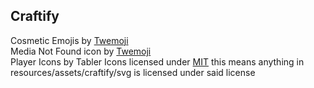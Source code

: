 ## Craftify

Cosmetic Emojis by [Twemoji](https://twemoji.twitter.com/)
<br>
Media Not Found icon by [Twemoji](https://twemoji.twitter.com/)
<br>
Player Icons by Tabler Icons licensed under [MIT](https://github.com/tabler/tabler-icons/blob/master/LICENSE)
this means anything in resources/assets/craftify/svg is licensed under said license